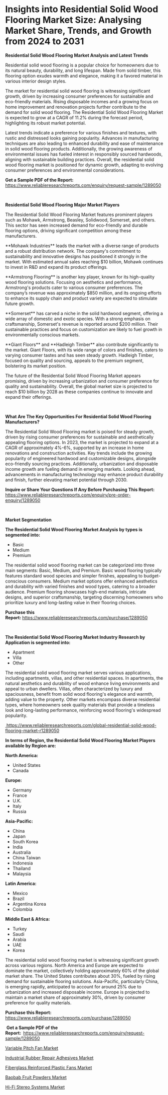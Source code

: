 <p><h1>Insights into Residential Solid Wood Flooring Market Size: Analysing Market Share, Trends, and Growth from 2024 to 2031</h1></p><p><strong>Residential Solid Wood Flooring Market Analysis and Latest Trends</strong></p>
<p><p>Residential solid wood flooring is a popular choice for homeowners due to its natural beauty, durability, and long lifespan. Made from solid timber, this flooring option exudes warmth and elegance, making it a favored material in various interior design styles. </p><p>The market for residential solid wood flooring is witnessing significant growth, driven by increasing consumer preferences for sustainable and eco-friendly materials. Rising disposable incomes and a growing focus on home improvement and renovation projects further contribute to the demand for solid wood flooring. The Residential Solid Wood Flooring Market is expected to grow at a CAGR of 11.2% during the forecast period, highlighting its robust market potential.</p><p>Latest trends indicate a preference for various finishes and textures, with rustic and distressed looks gaining popularity. Advances in manufacturing techniques are also leading to enhanced durability and ease of maintenance in solid wood flooring products. Additionally, the growing awareness of environmental issues has fueled interest in responsibly sourced hardwoods, aligning with sustainable building practices. Overall, the residential solid wood flooring market is positioned for dynamic growth, adapting to evolving consumer preferences and environmental considerations.</p></p>
<p><strong>Get a Sample PDF of the Report:&nbsp;</strong> <a href="https://www.reliableresearchreports.com/enquiry/request-sample/1289050?utm_campaign=40&utm_medium=2&utm_source=Github&utm_content=ia&utm_term=26102024&utm_id=residential-solid-wood-flooring">https://www.reliableresearchreports.com/enquiry/request-sample/1289050</a></p>
<p>&nbsp;</p>
<p><strong>Residential Solid Wood Flooring Major Market Players</strong></p>
<p><p>The Residential Solid Wood Flooring Market features prominent players such as Mohawk, Armstrong, Beasley, Solidwood, Somerset, and others. This sector has seen increased demand for eco-friendly and durable flooring options, driving significant competition among these manufacturers.</p><p>**Mohawk Industries** leads the market with a diverse range of products and a robust distribution network. The company's commitment to sustainability and innovative designs has positioned it strongly in the market. With estimated annual sales reaching $10 billion, Mohawk continues to invest in R&D and expand its product offerings.</p><p>**Armstrong Flooring** is another key player, known for its high-quality wood flooring solutions. Focusing on aesthetics and performance, Armstrong's products cater to various consumer preferences. The company’s revenue was approximately $850 million, and its ongoing efforts to enhance its supply chain and product variety are expected to stimulate future growth.</p><p>**Somerset** has carved a niche in the solid hardwood segment, offering a wide array of domestic and exotic species. With a strong emphasis on craftsmanship, Somerset's revenue is reported around $200 million. Their sustainable practices and focus on customization are likely to fuel growth in environmentally conscious markets.</p><p>**Giant Floors** and **Hadleigh Timber** also contribute significantly to the market. Giant Floors, with its wide range of colors and finishes, caters to varying consumer tastes and has seen steady growth. Hadleigh Timber, focused on quality and sourcing, appeals to the premium segment, bolstering its market position.</p><p>The future of the Residential Solid Wood Flooring Market appears promising, driven by increasing urbanization and consumer preference for quality and sustainability. Overall, the global market size is projected to reach $10 billion by 2028 as these companies continue to innovate and expand their offerings.</p></p>
<p>&nbsp;</p>
<p><strong>What Are The Key Opportunities For Residential Solid Wood Flooring Manufacturers?</strong></p>
<p><p>The Residential Solid Wood Flooring market is poised for steady growth, driven by rising consumer preferences for sustainable and aesthetically appealing flooring options. In 2023, the market is projected to expand at a CAGR of approximately 4%-6%, supported by an increase in home renovations and construction activities. Key trends include the growing popularity of engineered hardwood and customizable designs, alongside eco-friendly sourcing practices. Additionally, urbanization and disposable income growth are fueling demand in emerging markets. Looking ahead, advancements in manufacturing technology may enhance product durability and finish, further elevating market potential through 2030.</p></p>
<p><strong>Inquire or Share Your Questions If Any Before Purchasing This Report:</strong> <a href="https://www.reliableresearchreports.com/enquiry/pre-order-enquiry/1289050?utm_campaign=40&utm_medium=2&utm_source=Github&utm_content=ia&utm_term=26102024&utm_id=residential-solid-wood-flooring">https://www.reliableresearchreports.com/enquiry/pre-order-enquiry/1289050</a></p>
<p>&nbsp;</p>
<p><strong>Market Segmentation</strong></p>
<p><strong>The Residential Solid Wood Flooring Market Analysis by types is segmented into:</strong></p>
<p><ul><li>Basic</li><li>Medium</li><li>Premium</li></ul></p>
<p><p>The residential solid wood flooring market can be categorized into three main segments: Basic, Medium, and Premium. Basic wood flooring typically features standard wood species and simpler finishes, appealing to budget-conscious consumers. Medium market options offer enhanced aesthetics and durability with varied finishes and wood types, catering to a broader audience. Premium flooring showcases high-end materials, intricate designs, and superior craftsmanship, targeting discerning homeowners who prioritize luxury and long-lasting value in their flooring choices.</p></p>
<p><strong>Purchase this Report:&nbsp;</strong><a href="https://www.reliableresearchreports.com/purchase/1289050?utm_campaign=40&utm_medium=2&utm_source=Github&utm_content=ia&utm_term=26102024&utm_id=residential-solid-wood-flooring">https://www.reliableresearchreports.com/purchase/1289050</a></p>
<p>&nbsp;</p>
<p><strong>The Residential Solid Wood Flooring Market Industry Research by Application is segmented into:</strong></p>
<p><ul><li>Apartment</li><li>Villa</li><li>Other</li></ul></p>
<p><p>The residential solid wood flooring market serves various applications, including apartments, villas, and other residential spaces. In apartments, the natural aesthetics and durability of wood enhance living environments and appeal to urban dwellers. Villas, often characterized by luxury and spaciousness, benefit from solid wood flooring's elegance and warmth, adding value to the property. Other markets encompass diverse residential types, where homeowners seek quality materials that provide a timeless look and long-lasting performance, reinforcing wood flooring's widespread popularity.</p></p>
<p><a href="https://www.reliableresearchreports.com/global-residential-solid-wood-flooring-market-r1289050?utm_campaign=40&utm_medium=2&utm_source=Github&utm_content=ia&utm_term=26102024&utm_id=residential-solid-wood-flooring">&nbsp;https://www.reliableresearchreports.com/global-residential-solid-wood-flooring-market-r1289050</a></p>
<p><strong>In terms of Region, the Residential Solid Wood Flooring Market Players available by Region are:</strong></p>
<p>
    <p> <strong> North America: </strong>
        <ul>
            <li>United States</li>
            <li>Canada</li>
        </ul>
        </p> 
    <p> <strong> Europe: </strong>
        <ul>
            <li>Germany</li>
            <li>France</li>
            <li>U.K.</li>
            <li>Italy</li>
            <li>Russia</li>
        </ul>
        </p> 
    <p> <strong> Asia-Pacific: </strong>
        <ul>
            <li>China</li>
            <li>Japan</li>
            <li>South Korea</li>
            <li>India</li>
            <li>Australia</li>
            <li>China Taiwan</li>
            <li>Indonesia</li>
            <li>Thailand</li>
            <li>Malaysia</li>
        </ul>
        </p> 
    <p> <strong> Latin America: </strong>
        <ul>
            <li>Mexico</li>
            <li>Brazil</li>
            <li>Argentina Korea</li>
            <li>Colombia</li>
        </ul>
        </p> 
    <p> <strong> Middle East & Africa: </strong>
        <ul>
            <li>Turkey</li>
            <li>Saudi</li>
            <li>Arabia</li>
            <li>UAE</li>
            <li>Korea</li>
        </ul>
    </p>
    </p>
<p><p>The residential solid wood flooring market is witnessing significant growth across various regions. North America and Europe are expected to dominate the market, collectively holding approximately 60% of the global market share. The United States contributes about 30%, fueled by rising demand for sustainable flooring solutions. Asia-Pacific, particularly China, is emerging rapidly, anticipated to account for around 25% due to urbanization and increased disposable income. Europe is projected to maintain a market share of approximately 30%, driven by consumer preference for quality materials.</p></p>
<p><strong>Purchase this Report: </strong><a href="https://www.reliableresearchreports.com/purchase/1289050?utm_campaign=40&utm_medium=2&utm_source=Github&utm_content=ia&utm_term=26102024&utm_id=residential-solid-wood-flooring">https://www.reliableresearchreports.com/purchase/1289050</a></p>
<p>&nbsp;<strong>Get a Sample PDF of the Report:&nbsp;&nbsp;</strong><a href="https://www.reliableresearchreports.com/enquiry/request-sample/1289050?utm_campaign=40&utm_medium=2&utm_source=Github&utm_content=ia&utm_term=26102024&utm_id=residential-solid-wood-flooring">https://www.reliableresearchreports.com/enquiry/request-sample/1289050</a></p>
<p><strong></strong></p>
<p><p><a href="https://issuu.com/reportprime-2/docs/variable-pitch-fan-market-size-2030_dd802f580d4452?utm_campaign=40&utm_medium=2&utm_source=Github&utm_content=ia&utm_term=26102024&utm_id=residential-solid-wood-flooring">Variable Pitch Fan Market</a></p><p><a href="https://github.com/darcy8m10dupre/Market-Research-Report-List-1/blob/main/industrial-rubber-repair-adhesives-market.md?utm_campaign=40&utm_medium=2&utm_source=Github&utm_content=ia&utm_term=26102024&utm_id=residential-solid-wood-flooring">Industrial Rubber Repair Adhesives Market</a></p><p><a href="https://issuu.com/reportprime-2/docs/fiberglass-reinforced-plastic-fans-_834a4fb02aa462?utm_campaign=40&utm_medium=2&utm_source=Github&utm_content=ia&utm_term=26102024&utm_id=residential-solid-wood-flooring">Fiberglass Reinforced Plastic Fans Market</a></p><p><a href="https://www.linkedin.com/pulse/global-baobab-fruit-powders-market-product-types-applications-5qazf?utm_campaign=40&utm_medium=2&utm_source=Github&utm_content=ia&utm_term=26102024&utm_id=residential-solid-wood-flooring">Baobab Fruit Powders Market</a></p><p><a href="https://github.com/michaelhall412/Market-Research-Report-List-1/blob/main/hi-fi-stereo-systems-market.md?utm_campaign=40&utm_medium=2&utm_source=Github&utm_content=ia&utm_term=26102024&utm_id=residential-solid-wood-flooring">Hi-Fi Stereo Systems Market</a></p></p>